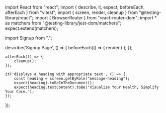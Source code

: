 import React from "react";
import { describe, it, expect, beforeEach, afterEach } from "vitest";
import { screen, render, cleanup } from "@testing-library/react";
import { BrowserRouter } from "react-router-dom";
import * as matchers from "@testing-library/jest-dom/matchers";
expect.extend(matchers);

import Signup from ".";

describe('Signup Page', () => {
    beforeEach(() => {
        render (
            <BrowserRouter>
                <Signup />
            </BrowserRouter>
        );
    });

    afterEach(() => {
        cleanup();
    });

    it('displays a heading with appropriate text', () => {
        const heading = screen.getByRole("message-heading");
        expect(heading).toBeInTheDocument();
        expect(heading.textContent).toBe("Visualize Your Health, Simplify Your Care.");
    });

});
